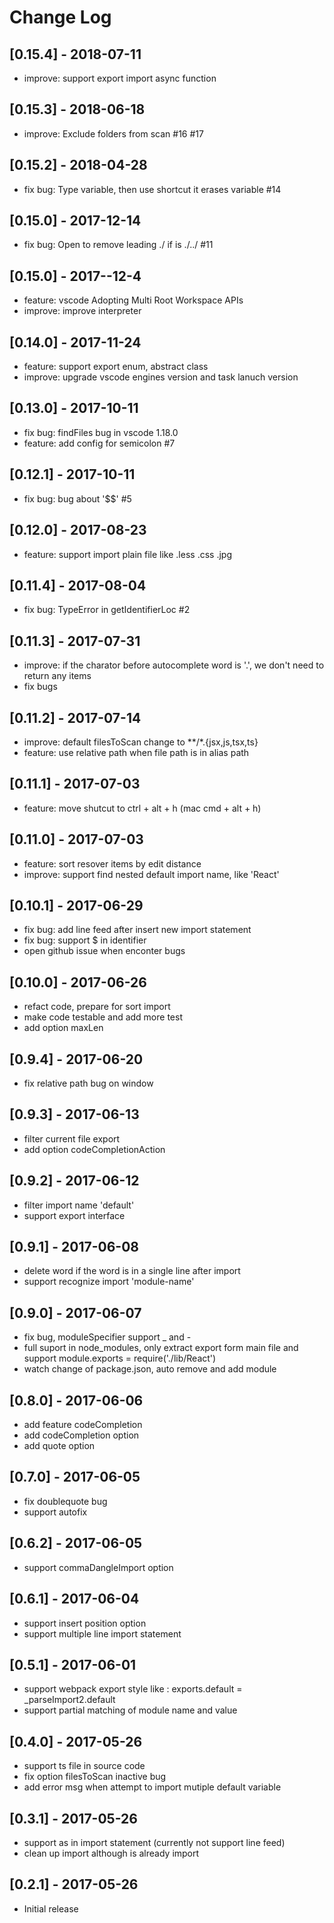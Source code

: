 # Change Log

## [0.15.4] - 2018-07-11
- improve: support export import async function

## [0.15.3] - 2018-06-18
- improve: Exclude folders from scan #16 #17

## [0.15.2] - 2018-04-28
- fix bug: Type variable, then use shortcut it erases variable #14

## [0.15.0] - 2017-12-14
- fix bug: Open to remove leading ./ if is ./../ #11

## [0.15.0] - 2017--12-4
- feature: vscode Adopting Multi Root Workspace APIs
- improve: improve interpreter

## [0.14.0] - 2017-11-24
- feature: support export enum, abstract class
- improve: upgrade vscode engines version and task lanuch version

## [0.13.0] - 2017-10-11
- fix bug: findFiles bug in vscode 1.18.0
- feature: add config for semicolon #7

## [0.12.1] - 2017-10-11
- fix bug: bug about '$$' #5

## [0.12.0] - 2017-08-23
- feature: support import plain file like .less .css .jpg

## [0.11.4] - 2017-08-04
- fix bug: TypeError in getIdentifierLoc #2

## [0.11.3] - 2017-07-31
- improve: if the charator before autocomplete word is '.', we don't need to return any items
- fix bugs

## [0.11.2] - 2017-07-14
- improve: default filesToScan change to **/*.{jsx,js,tsx,ts}
- feature: use relative path when file path is in alias path

## [0.11.1] - 2017-07-03
- feature: move shutcut to ctrl + alt + h  (mac cmd + alt + h)

## [0.11.0] - 2017-07-03
- feature: sort resover items by edit distance
- improve: support find nested default import name, like 'React'

## [0.10.1] - 2017-06-29
- fix bug: add line feed after insert new import statement
- fix bug: support $ in identifier
- open github issue when enconter bugs

## [0.10.0] - 2017-06-26
- refact code, prepare for sort import
- make code testable and add more test
- add option maxLen

## [0.9.4] - 2017-06-20
- fix relative path bug on window

## [0.9.3] - 2017-06-13
- filter current file export
- add option codeCompletionAction

## [0.9.2] - 2017-06-12
- filter import name 'default'
- support export interface

## [0.9.1] - 2017-06-08
- delete word if the word is in a single line after import
- support recognize import 'module-name'

## [0.9.0] - 2017-06-07
- fix bug, moduleSpecifier support _ and -
- full suport in node_modules, only extract export form main file and support module.exports = require('./lib/React')
- watch change of package.json, auto remove and add module

## [0.8.0] - 2017-06-06
- add feature codeCompletion
- add codeCompletion option
- add quote option

## [0.7.0] - 2017-06-05
- fix doublequote bug
- support autofix

## [0.6.2] - 2017-06-05
- support commaDangleImport option

## [0.6.1] - 2017-06-04
- support insert position option
- support multiple line import statement

## [0.5.1] - 2017-06-01
- support webpack export style like : exports.default = _parseImport2.default
- support partial matching of module name and value

## [0.4.0] - 2017-05-26
- support ts file in source code
- fix option filesToScan inactive bug
- add error msg when attempt to import mutiple default variable

## [0.3.1] - 2017-05-26
- support as in import statement (currently not support line feed)
- clean up import although is already import

## [0.2.1] - 2017-05-26
- Initial release
